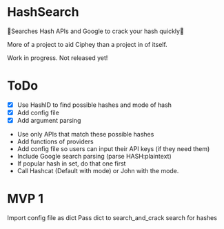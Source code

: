 # HashSearch
🔎Searches Hash APIs and Google to crack your hash quickly🔎

More of a project to aid Ciphey than a project in of itself.

Work in progress. Not released yet!

# ToDo
- [x] Use HashID to find possible hashes and mode of hash
- [x] Add config file
- [x] Add argument parsing
* Use only APIs that match these possible hashes
* Add functions of providers
* Add config file so users can input their API keys (if they need them)
* Include Google search parsing (parse HASH:plaintext)
* If popular hash in set, do that one first
* Call Hashcat (Default with mode) or John with the mode.

# MVP 1
Import config file as dict
Pass dict to search_and_crack
search for hashes

